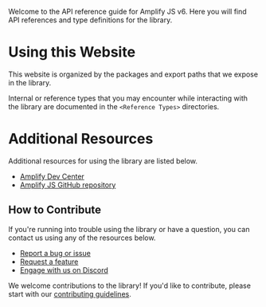 Welcome to the API reference guide for Amplify JS v6. Here you will find API references and type definitions for the library.

# Using this Website
This website is organized by the packages and export paths that we expose in the library.

Internal or reference types that you may encounter while interacting with the library are documented in the `<Reference Types>` directories.

# Additional Resources
Additional resources for using the library are listed below.

- [Amplify Dev Center](https://docs.amplify.aws/react/) 
- [Amplify JS GitHub repository](https://github.com/aws-amplify/amplify-js)

## How to Contribute
If you're running into trouble using the library or have a question, you can contact us using any of the resources below.

- [Report a bug or issue](https://github.com/aws-amplify/amplify-js/issues/new?assignees=&labels=pending-triage&projects=&template=1.bug_report.yaml)
- [Request a feature](https://github.com/aws-amplify/amplify-js/issues/new?assignees=&labels=pending-triage&projects=&template=2.feature_request.yaml)
- [Engage with us on Discord](https://discord.gg/amplify)

We welcome contributions to the library! If you'd like to contribute, please start with our [contributing guidelines](https://github.com/aws-amplify/amplify-js/blob/main/CONTRIBUTING.md).

